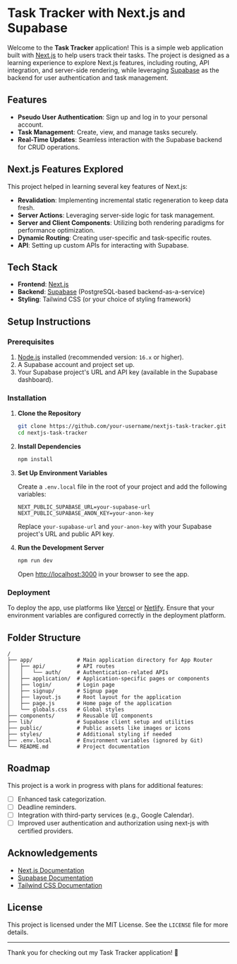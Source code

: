# Task Tracker with Next.js and Supabase

Welcome to the **Task Tracker** application! This is a simple web application built with [Next.js](https://nextjs.org/) to help users track their tasks. The project is designed as a learning experience to explore Next.js features, including routing, API integration, and server-side rendering, while leveraging [Supabase](https://supabase.com/) as the backend for user authentication and task management.

## Features

- **Pseudo User Authentication**: Sign up and log in to your personal account.
- **Task Management**: Create, view, and manage tasks securely.
- **Real-Time Updates**: Seamless interaction with the Supabase backend for CRUD operations.

## Next.js Features Explored

This project helped in learning several key features of Next.js:

- **Revalidation**: Implementing incremental static regeneration to keep data fresh.
- **Server Actions**: Leveraging server-side logic for task management.
- **Server and Client Components**: Utilizing both rendering paradigms for performance optimization.
- **Dynamic Routing**: Creating user-specific and task-specific routes.
- **API**: Setting up custom APIs for interacting with Supabase.

## Tech Stack

- **Frontend**: [Next.js](https://nextjs.org/)
- **Backend**: [Supabase](https://supabase.com/) (PostgreSQL-based backend-as-a-service)
- **Styling**: Tailwind CSS (or your choice of styling framework)

## Setup Instructions

### Prerequisites

1. [Node.js](https://nodejs.org/) installed (recommended version: `16.x` or higher).
2. A Supabase account and project set up.
3. Your Supabase project's URL and API key (available in the Supabase dashboard).

### Installation

1. **Clone the Repository**

   ```bash
   git clone https://github.com/your-username/nextjs-task-tracker.git
   cd nextjs-task-tracker
   ```

2. **Install Dependencies**

   ```bash
   npm install
   ```

3. **Set Up Environment Variables**

   Create a `.env.local` file in the root of your project and add the following variables:

   ```env
   NEXT_PUBLIC_SUPABASE_URL=your-supabase-url
   NEXT_PUBLIC_SUPABASE_ANON_KEY=your-anon-key
   ```

   Replace `your-supabase-url` and `your-anon-key` with your Supabase project's URL and public API key.

4. **Run the Development Server**

   ```bash
   npm run dev
   ```

   Open [http://localhost:3000](http://localhost:3000) in your browser to see the app.

### Deployment

To deploy the app, use platforms like [Vercel](https://vercel.com/) or [Netlify](https://www.netlify.com/). Ensure that your environment variables are configured correctly in the deployment platform.

## Folder Structure

```plaintext
/
├── app/              # Main application directory for App Router
│   ├── api/          # API routes
│   │   └── auth/     # Authentication-related APIs
│   ├── application/  # Application-specific pages or components
│   ├── login/        # Login page
│   ├── signup/       # Signup page
│   ├── layout.js     # Root layout for the application
│   ├── page.js       # Home page of the application
│   └── globals.css   # Global styles
├── components/       # Reusable UI components
├── lib/              # Supabase client setup and utilities
├── public/           # Public assets like images or icons
├── styles/           # Additional styling if needed
├── .env.local        # Environment variables (ignored by Git)
└── README.md         # Project documentation
```

## Roadmap

This project is a work in progress with plans for additional features:

- [ ] Enhanced task categorization.
- [ ] Deadline reminders.
- [ ] Integration with third-party services (e.g., Google Calendar).
- [ ] Improved user authentication and authorization using next-js with certified providers. 

## Acknowledgements

- [Next.js Documentation](https://nextjs.org/docs)
- [Supabase Documentation](https://supabase.com/docs)
- [Tailwind CSS Documentation](https://tailwindcss.com/docs)

## License

This project is licensed under the MIT License. See the `LICENSE` file for more details.

---

Thank you for checking out my Task Tracker application! 🎉

